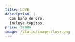 ```yaml
---
title: LOVE
description: |-
  Con baño de oro.
  Incluye topitos. 
price: 28000
image: /static/images/love.png
---
```


